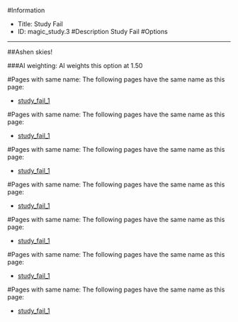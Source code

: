 #Information
 - Title: Study Fail
 - ID: magic_study.3
#Description
Study Fail
#Options

___
##Ashen skies!

###AI weighting:
AI weights this option at 1.50



#Pages with same name:
The following pages have the same name as this page:
 - [study_fail_1](study_fail_1.md)


#Pages with same name:
The following pages have the same name as this page:
 - [study_fail_1](study_fail_1.md)


#Pages with same name:
The following pages have the same name as this page:
 - [study_fail_1](study_fail_1.md)


#Pages with same name:
The following pages have the same name as this page:
 - [study_fail_1](study_fail_1.md)


#Pages with same name:
The following pages have the same name as this page:
 - [study_fail_1](study_fail_1.md)


#Pages with same name:
The following pages have the same name as this page:
 - [study_fail_1](study_fail_1.md)


#Pages with same name:
The following pages have the same name as this page:
 - [study_fail_1](study_fail_1.md)
